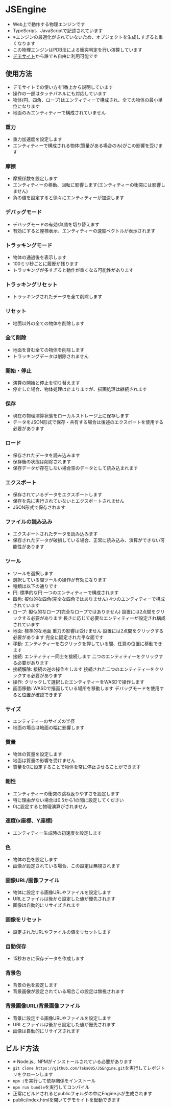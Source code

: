# JSEngine
- Web上で動作する物理エンジンです
- TypeScript、JavaScriptで記述されています
- ※エンジンの最適化がされていないため、オブジェクトを生成しすぎると重くなります
- この物理エンジンはPDB法による衝突判定を行い演算しています
- [デモサイト](https://taka005.github.io/JSEngine/)から誰でも自由に利用可能です
## 使用方法
- デモサイトでの使い方を1番上から説明しています
- 操作の一部はタッチパネルにも対応しています
- 物体(円、四角、ロープ)はエンティティーで構成され、全ての物体の最小単位になります
- 地面のみエンティティーで構成されていません
### 重力
- 重力加速度を設定します
- エンティティーで構成される物体(質量がある場合のみ)がこの影響を受けます
### 摩擦
- 摩擦係数を設定します
- エンティティーの移動、回転に影響します(エンティティーの衝突には影響しません)
- 負の値を設定すると徐々にエンティティーが加速します
### デバッグモード
- デバッグモードの有効/無効を切り替えます
- 有効にすると座標表示、エンティティーの速度ベクトルが表示されます
### トラッキングモード
- 物体の通過後を表示します
- 100ミリ秒ごとに履歴が残ります
- トラッキングが多すぎると動作が重くなる可能性があります
### トラッキングリセット
- トラッキングされたデータを全て削除します
### リセット
- 地面以外の全ての物体を削除します
### 全て削除
- 地面を含む全ての物体を削除します
- トラッキングデータは削除されません
### 開始・停止
- 演算の開始と停止を切り替えます
- 停止した場合、物体処理は止まりますが、描画処理は継続されます
### 保存
- 現在の物理演算状態をローカルストレージ上に保存します
- データをJSON形式で保存・共有する場合は後述のエクスポートを使用する必要があります
### ロード
- 保存されたデータを読み込みます
- 保存後の状態は削除されます
- 保存データが存在しない場合空のデータとして読み込まれます
### エクスポート
- 保存されているデータをエクスポートします
- 保存を先に実行されていないとエクスポートされません
- JSON形式で保存されます
### ファイルの読み込み
- エクスポートされたデータを読み込みます
- 保存されたデータが破損している場合、正常に読み込み、演算ができない可能性があります
### ツール
- ツールを選択します
- 選択している間ツールの操作が有効になります
- 種類は以下の通りです
- 円: 標準的な円 一つのエンティティーで構成されます
- 四角: 擬似的な四角(完全な四角ではありません) 4つのエンティティーで構成されています
- ロープ: 擬似的なロープ(完全なロープではありません) 設置には2点間をクリックする必要があります 長さに応じて必要なエンティティーが設定され構成されています
- 地面: 標準的な地面 重力の影響は受けません 設置には2点間をクリックする必要があります 完全に固定された平な面です
- 移動: エンティティーを右クリックを押している間、任意の位置に移動できます
- 接続: エンティティー同士を接続します 二つのエンティティーをクリックする必要があります
- 接続解除: 接続の逆の操作をします 接続された二つのエンティティーをクリックする必要があります
- 操作: クリックして選択したエンティティーをWASDで操作します
- 画面移動: WASDで描画している場所を移動します デバッグモードを使用すると位置が確認できます
### サイズ
- エンティティーのサイズの半径
- 地面の場合は地面の幅に影響します
### 質量
- 物体の質量を設定します
- 地面は質量の影響を受けません
- 質量を0に設定することで物体を常に停止させることができます
### 剛性
- エンティティーの衝突の跳ね返りやすさを設定します
- 特に理由がない場合は0.5から1の間に設定してください
- 0に設定すると物理演算がされません
### 速度(x座標、Y座標)
- エンティティー生成時の初速度を設定します
### 色
- 物体の色を設定します
- 画像が設定されている場合、この設定は無視されます
### 画像URL/画像ファイル
- 物体に設定する画像URLやファイルを設定します
- URLとファイルは後から設定した値が優先されます
- 画像は自動的にリサイズされます
### 画像をリセット
- 設定されたURLやファイルの値をリセットします
### 自動保存
- 15秒おきに保存データを作成します
### 背景色
- 背景の色を設定します
- 背景画像が設定されている場合この設定は無視されます
### 背景画像URL/背景画像ファイル
- 背景に設定する画像URLやファイルを設定します
- URLとファイルは後から設定した値が優先されます
- 画像は自動的にリサイズされます
## ビルド方法
- ※ Node.js、NPMがインストールされている必要があります
- `git clone https://github.com/Taka005/JSEngine.git`を実行してレポジトリをクローンします
- `npm i`を実行して依存関係をインストール
- `npm run bundle`を実行してコンパイル
- 正常にビルドされるとpublicフォルダの中にEngine.jsが生成されます
- public/index.htmlを開いてデモサイトを起動できます